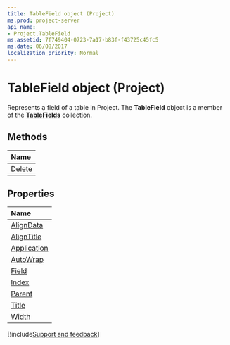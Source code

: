 ```yaml
---
title: TableField object (Project)
ms.prod: project-server
api_name:
- Project.TableField
ms.assetid: 7f749404-0723-7a17-b83f-f43725c45fc5
ms.date: 06/08/2017
localization_priority: Normal
---
```



# TableField object (Project)



Represents a field of a table in Project. The  **TableField** object is a member of the **[TableFields](./Project.tablefields.md)** collection.

## Methods



|Name|
|:-----|
|[Delete](./Project.TableField.Delete.md)|

## Properties



|Name|
|:-----|
|[AlignData](./Project.TableField.AlignData.md)|
|[AlignTitle](./Project.TableField.AlignTitle.md)|
|[Application](./Project.TableField.Application.md)|
|[AutoWrap](./Project.TableField.AutoWrap.md)|
|[Field](./Project.TableField.Field.md)|
|[Index](./Project.TableField.Index.md)|
|[Parent](./Project.TableField.Parent.md)|
|[Title](./Project.TableField.Title.md)|
|[Width](./Project.TableField.Width.md)|

[!include[Support and feedback](~/includes/feedback-boilerplate.md)]